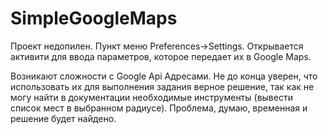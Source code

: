 # SimpleGoogleMaps

Проект недопилен. 
Пункт меню Preferences->Settings. Открывается активити для ввода параметров, которое передает их в Google Maps.

Возникают сложности с Google Api Адресами. 
Не до конца уверен, что использовать их для выполнения задания верное решение,
так как не могу найти в документации необходимые инструменты (вывести список мест в выбранном радиусе).
Проблема, думаю, временная и решение будет найдено.

